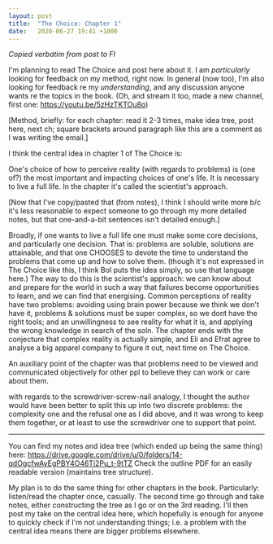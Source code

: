 ```yaml
---
layout: post
title:  "The Choice: Chapter 1"
date:   2020-06-27 19:41 +1000
---
```


*Copied verbatim from post to FI*

I'm planning to read The Choice and post here about it. 
I am _particularly_ looking for feedback on my method, right now.
In general (now too), I'm also looking for feedback re my _understanding_, and any discussion anyone wants re the
topics in the book.
(Oh, and stream it too, made a new channel, first one: <https://youtu.be/5zHzTKTOu8o>)

[Method, briefly: for each chapter: read it 2-3 times, make idea tree, post here, next ch; square brackets around
paragraph like this are a comment as I was writing the email.]

I think the central idea in chapter 1 of The Choice is:

One's choice of how to perceive reality (with regards to problems) is (one of?) the most important and impacting
choices of one's life. It is necessary to live a full life. In the chapter it's called the scientist's approach.

[Now that I've copy/pasted that (from notes), I think I should write more b/c it's less reasonable to expect someone to
go through my more detailed notes, but that one-and-a-bit sentences isn't detailed enough.]

Broadly, if one wants to live a full life one must make some core decisions, and particularly one decision. That is:
problems are soluble, solutions are attainable, and that one CHOOSES to devote the time to understand the problems that
come up and how to solve them. (though it's not expressed in The Choice like this, I think BoI puts the idea simply, so
use that language here.) The way to do this is the scientist's approach: we can know about and prepare for the world in
such a way that failures become opportunities to learn, and we can find that energising. Common perceptions of reality
have two problems: avoiding using brain power because we think we don't have it, problems & solutions must be super
complex, so we dont have the right tools; and an unwillingness to see reality for what it is, and applying the wrong
knowledge in search of the soln. The chapter ends with the conjecture that complex reality is actually simple, and Eli
and Efrat agree to analyse a big apparel company to figure it out, next time on The Choice.

An auxiliary point of the chapter was that problems need to be viewed and communicated objectively for other ppl to
believe they can work or care about them.

with regards to the screwdriver-screw-nail analogy, I thought the author would have been better to split this up into
two discrete problems: the complexity one and the refusal one as I did above, and it was wrong to keep them together,
or at least to use the screwdriver one to support that point.

----

You can find my notes and idea tree (which ended up being the same thing) here:
<https://drive.google.com/drive/u/0/folders/14-qdOgcfwAyEgPBY4O46Ti2Pu_t-9tTZ>
Check the outline PDF for an easily readable version (maintains tree structure).

My plan is to do the same thing for other chapters in the book. Particularly: listen/read the chapter once, casually.
The second time go through and take notes, either constructing the tree as I go or on the 3rd reading. I'll then post
my take on the central idea here, which hopefully is enough for anyone to quickly check if I'm not understanding
things; i.e. a problem with the central idea means there are bigger problems elsewhere.
